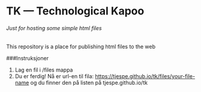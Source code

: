 # TK — Technological Kapoo
###### Just for hosting some simple html files
This repository is a place for publishing html files to the web

###Instruksjoner
1. Lag en fil i /files mappa
2. Du er ferdig! Nå er url-en til fila: https://tjespe.github.io/tk/files/your-file-name og du finner den på listen på tjespe.github.io/tk
